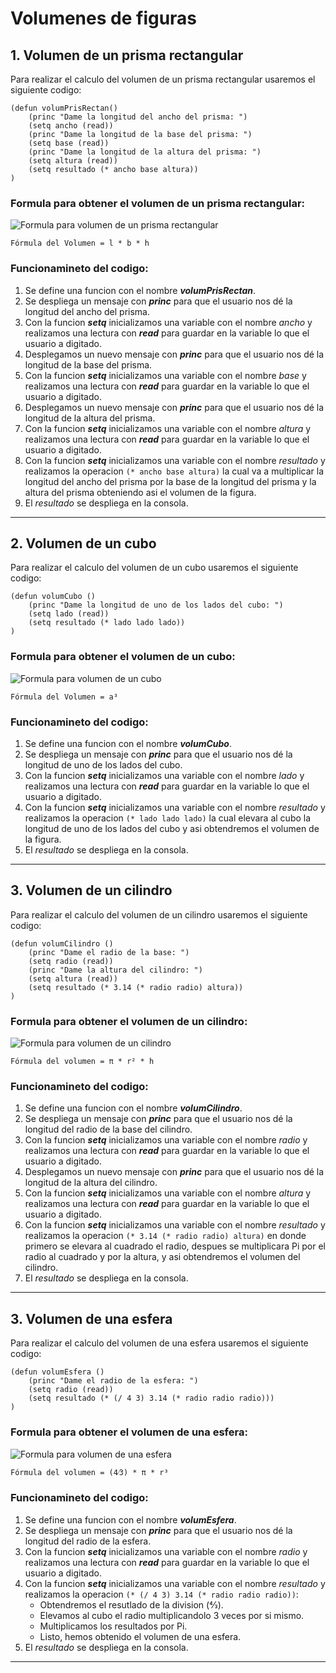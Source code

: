 # Volumenes de figuras

## 1. Volumen de un prisma rectangular

Para realizar el calculo del volumen de un prisma rectangular usaremos el siguiente codigo:

~~~
(defun volumPrisRectan()
    (princ "Dame la longitud del ancho del prisma: ")
    (setq ancho (read))
    (princ "Dame la longitud de la base del prisma: ")
    (setq base (read))
    (princ "Dame la longitud de la altura del prisma: ")
    (setq altura (read))
    (setq resultado (* ancho base altura))
)
~~~

### Formula para obtener el volumen de un prisma rectangular:

![Formula para volumen de un prisma rectangular](https://www.neurochispas.com/wp-content/uploads/2021/04/prisma-rectangular-con-sus-dimensiones.png)

`Fórmula del Volumen = l * b * h`

### Funcionamineto del codigo:

1. Se define una funcion con el nombre ***volumPrisRectan***.
2. Se despliega un mensaje con ***princ*** para que el usuario nos dé la longitud del ancho del prisma.
3. Con la funcion ***setq*** inicializamos una variable con el nombre *ancho* y realizamos una lectura con ***read*** para guardar en la variable lo que el usuario a digitado.
4. Desplegamos un nuevo mensaje con ***princ*** para que el usuario nos dé la longitud de la base del prisma.
5. Con la funcion ***setq*** inicializamos una variable con el nombre *base* y realizamos una lectura con ***read*** para guardar en la variable lo que el usuario a digitado.
6. Desplegamos un nuevo mensaje con ***princ*** para que el usuario nos dé la longitud de la altura del prisma.
7. Con la funcion ***setq*** inicializamos una variable con el nombre *altura* y realizamos una lectura con ***read*** para guardar en la variable lo que el usuario a digitado.
8. Con la funcion ***setq*** inicializamos una variable con el nombre *resultado* y realizamos la operacion `(* ancho base altura)` la cual va a multiplicar la longitud del ancho del prisma por la base de la longitud del prisma y la altura del prisma obteniendo asi el volumen de la figura.
9. El *resultado* se despliega en la consola.
___

## 2. Volumen de un cubo

Para realizar el calculo del volumen de un cubo usaremos el siguiente codigo:

~~~
(defun volumCubo ()
    (princ "Dame la longitud de uno de los lados del cubo: ")
    (setq lado (read))
    (setq resultado (* lado lado lado))
)
~~~

### Formula para obtener el volumen de un cubo:

![Formula para volumen de un cubo](https://www.neurochispas.com/wp-content/uploads/2021/03/cubo-con-sus-lados.png)

`Fórmula del Volumen = a³`

### Funcionamineto del codigo:

1. Se define una funcion con el nombre ***volumCubo***.
2. Se despliega un mensaje con ***princ*** para que el usuario nos dé la longitud de uno de los lados del cubo.
3. Con la funcion ***setq*** inicializamos una variable con el nombre *lado* y realizamos una lectura con ***read*** para guardar en la variable lo que el usuario a digitado.
4. Con la funcion ***setq*** inicializamos una variable con el nombre *resultado* y realizamos la operacion `(* lado lado lado)` la cual elevara al cubo la longitud de uno de los lados del cubo y asi obtendremos el volumen de la figura.
5. El *resultado* se despliega en la consola.
___

## 3. Volumen de un cilindro

Para realizar el calculo del volumen de un cilindro usaremos el siguiente codigo:

~~~
(defun volumCilindro ()
    (princ "Dame el radio de la base: ")
    (setq radio (read))
    (princ "Dame la altura del cilindro: ")
    (setq altura (read))
    (setq resultado (* 3.14 (* radio radio) altura))
)
~~~

### Formula para obtener el volumen de un cilindro:

![Formula para volumen de un cilindro](https://www.neurochispas.com/wp-content/uploads/2021/03/caracteristicas-de-un-cilindro.png)

`Fórmula del volumen = π * r² * h`

### Funcionamineto del codigo:

1. Se define una funcion con el nombre ***volumCilindro***.
2. Se despliega un mensaje con ***princ*** para que el usuario nos dé la longitud del radio de la base del cilindro.
3. Con la funcion ***setq*** inicializamos una variable con el nombre *radio* y realizamos una lectura con ***read*** para guardar en la variable lo que el usuario a digitado.
4. Desplegamos un nuevo mensaje con ***princ*** para que el usuario nos dé la longitud de la altura del cilindro.
5. Con la funcion ***setq*** inicializamos una variable con el nombre *altura* y realizamos una lectura con ***read*** para guardar en la variable lo que el usuario a digitado.
6. Con la funcion ***setq*** inicializamos una variable con el nombre *resultado* y realizamos la operacion `(* 3.14 (* radio radio) altura)` en donde primero se elevara al cuadrado el radio, despues se multiplicara Pi por el radio al cuadrado y por la altura, y asi obtendremos el volumen del cilindro.
7. El *resultado* se despliega en la consola.
___

## 3. Volumen de una esfera

Para realizar el calculo del volumen de una esfera usaremos el siguiente codigo:

~~~
(defun volumEsfera ()
    (princ "Dame el radio de la esfera: ")
    (setq radio (read))
    (setq resultado (* (/ 4 3) 3.14 (* radio radio radio)))
)
~~~

### Formula para obtener el volumen de una esfera:

![Formula para volumen de una esfera](https://www.neurochispas.com/wp-content/uploads/2021/04/diagrama-de-area-superficial-de-esfera-con-radio.png)

`Fórmula del volumen = (4⁄3) * π * r³`

### Funcionamineto del codigo:

1. Se define una funcion con el nombre ***volumEsfera***.
2. Se despliega un mensaje con ***princ*** para que el usuario nos dé la longitud del radio de la esfera.
3. Con la funcion ***setq*** inicializamos una variable con el nombre *radio* y realizamos una lectura con ***read*** para guardar en la variable lo que el usuario a digitado.
4. Con la funcion ***setq*** inicializamos una variable con el nombre *resultado* y realizamos la operacion `(* (/ 4 3) 3.14 (* radio radio radio))`:
    - Obtendremos el resutlado de la division (4⁄3).
    - Elevamos al cubo el radio multiplicandolo 3 veces por si mismo.
    - Multiplicamos los resultados por Pi.
    - Listo, hemos obtenido el volumen de una esfera.
5. El *resultado* se despliega en la consola.
___